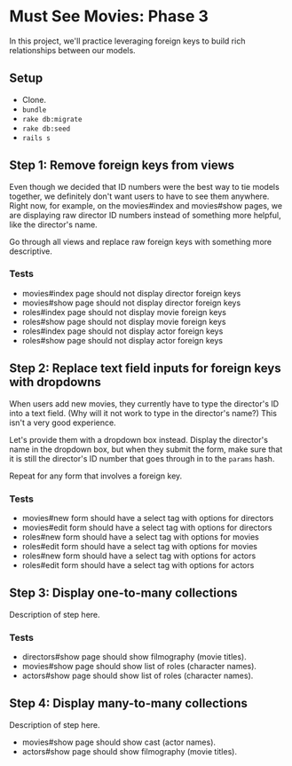 # Must See Movies: Phase 3

In this project, we'll practice leveraging foreign keys to build rich relationships between our models.

## Setup

 - Clone.
 - `bundle`
 - `rake db:migrate`
 - `rake db:seed`
 - `rails s`

## Step 1: Remove foreign keys from views

Even though we decided that ID numbers were the best way to tie models together, we definitely don't want users to have to see them anywhere. Right now, for example, on the movies#index and movies#show pages, we are displaying raw director ID numbers instead of something more helpful, like the director's name.

Go through all views and replace raw foreign keys with something more descriptive.

### Tests

 - movies#index page should not display director foreign keys
 - movies#show page should not display director foreign keys
 - roles#index page should not display movie foreign keys
 - roles#show page should not display movie foreign keys
 - roles#index page should not display actor foreign keys
 - roles#show page should not display actor foreign keys

## Step 2: Replace text field inputs for foreign keys with dropdowns

When users add new movies, they currently have to type the director's ID into a text field. (Why will it not work to type in the director's name?) This isn't a very good experience.

Let's provide them with a dropdown box instead. Display the director's name in the dropdown box, but when they submit the form, make sure that it is still the director's ID number that goes through in to the `params` hash.

Repeat for any form that involves a foreign key.

### Tests

 - movies#new form should have a select tag with options for directors
 - movies#edit form should have a select tag with options for directors
 - roles#new form should have a select tag with options for movies
 - roles#edit form should have a select tag with options for movies
 - roles#new form should have a select tag with options for actors
 - roles#edit form should have a select tag with options for actors

## Step 3: Display one-to-many collections

Description of step here.

### Tests

 - directors#show page should show filmography (movie titles).
 - movies#show page should show list of roles (character names).
 - actors#show page should show list of roles (character names).

## Step 4: Display many-to-many collections

Description of step here.

 - movies#show page should show cast (actor names).
 - actors#show page should show filmography (movie titles).
